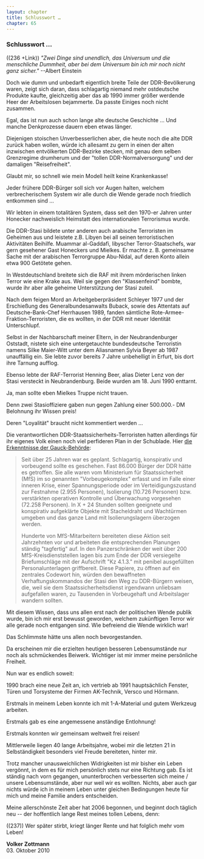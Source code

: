 ```yaml
---  
layout: chapter
title: Schlusswort …
chapter: 65
---  
```


### Schlusswort …

((236 +Link)) _"Zwei Dinge sind unendlich, das Universum und die menschliche
Dummheit, aber bei dem Universum bin ich mir noch nicht ganz sicher."_
--Albert Einstein

Doch wie dumm und unbedarft eigentlich breite Teile der DDR-Bevölkerung waren,
zeigt sich daran, dass schlagartig niemand mehr ostdeutsche Produkte kaufte,
gleichzeitig aber das ab 1990 immer größer werdende Heer der Arbeitslosen
bejammerte. Da passte Einiges noch nicht zusammen.

Egal, das ist nun auch schon lange alte deutsche Geschichte … Und manche
Denkprozesse dauern eben etwas länger.

Diejenigen stoischen Unverbesserlichen aber, die heute noch die alte DDR
zurück haben wollen, würde ich allesamt zu gern in einen der alten inzwischen
entvölkerten DDR-Bezirke stecken, mit genau dem selben Grenzregime drumherum
und der "tollen DDR-Normalversorgung" und der damaligen "Reisefreiheit".

Glaubt mir, so schnell wie mein Modell heilt keine Krankenkasse!

Jeder frühere DDR-Bürger soll sich vor Augen halten, welchem verbrecherischem
System wir alle durch die Wende gerade noch friedlich entkommen sind …

Wir lebten in einem totalitären System, dass seit den 1970-er Jahren unter
Honecker nachweislich Heimstatt des internationalen Terrorismus wurde.

Die DDR-Stasi bildete unter anderen auch arabische Terroristen im Geheimen aus
und leistete z.B. Libyen bei all seinen terroristischen Aktivitäten Beihilfe.
Muammar al-Gaddafi, libyscher Terror-Staatschefs, war gern gesehener Gast
Honeckers und Mielkes. Er machte z. B. gemeinsame Sache mit der arabischen
Terrorgruppe Abu-Nidal, auf deren Konto allein etwa 900 Getötete gehen.

In Westdeutschland breitete sich die RAF mit ihrem mörderischen linken Terror
wie eine Krake aus. Weil sie gegen den "Klassenfeind" bombte, wurde ihr aber
alle geheime Unterstützung der Stasi zuteil.

Nach dem feigen Mord an Arbeitgeberpräsident Schleyer 1977 und der Erschießung
des Generalbundesanwalts Buback, sowie des Attentats auf Deutsche-Bank-Chef
Herrhausen 1989, fanden sämtliche Rote-Armee-Fraktion-Terroristen, die es
wollten, in der DDR mit neuer Identität Unterschlupf.

Selbst in der Nachbarschaft meiner Eltern, in der Neubrandenburger Oststadt,
nistete sich eine untergetauchte bundesdeutsche Terroristin namens Silke
Maier-Witt unter dem Aliasnamen Sylvia Beyer ab 1987 unauffällig ein. Sie
lebte zuvor bereits 7 Jahre unbehelligt in Erfurt, bis dort ihre Tarnung
aufflog.

Ebenso lebte der RAF-Terrorist Henning Beer, alias Dieter Lenz von der Stasi
versteckt in Neubrandenburg. Beide wurden am 18. Juni 1990 enttarnt.

Ja, man sollte eben Mielkes Truppe nicht trauen.

Denn zwei Stasioffiziere gaben nun gegen Zahlung einer 500.000.- DM Belohnung
ihr Wissen preis!

Deren "Loyalität" braucht nicht kommentiert werden …

Die verantwortlichen DDR-Staatssicherheits-Terroristen hatten allerdings für
ihr eigenes Volk einen noch viel perfideren Plan in der Schublade. Hier [die
Erkenntnisse der
Gauck-Behörde](http://www.bstu.bund.de/nn_713332/DE/MfS-DDR-Geschichte/Aktenfunde/Isolierungslager/isolierungslager__node.html__nnn=true):

> Seit über 25 Jahren war es geplant. Schlagartig, konspirativ und
> vorbeugend sollte es geschehen. Fast 86.000 Bürger der DDR hätte
> es getroffen. Sie alle waren vom Ministerium für Staatssicherheit
> (MfS) im so genannten "Vorbeugekomplex" erfasst und im Falle einer
> inneren Krise, einer Spannungsperiode oder im Verteidigungszustand
> zur Festnahme (2.955 Personen), Isolierung (10.726 Personen) bzw.
> verstärkten operativen Kontrolle und Überwachung vorgesehen (72.258
> Personen). In X + 24 Stunden sollten geeignete und konspirativ
> aufgeklärte Objekte mit Stacheldraht und Wachtürmen umgeben und das
> ganze Land mit Isolierungslagern überzogen werden.
>
> Hunderte von MfS-Mitarbeitern bereiteten diese Aktion seit Jahrzehnten
> vor und arbeiteten die entsprechenden Planungen ständig "tagfertig"
> auf. In den Panzerschränken der weit über 200 MfS-Kreisdienststellen
> lagen bis zum Ende der DDR versiegelte Briefumschläge mit der
> Aufschrift "Kz 4.1.3." mit penibel ausgefüllten Personalunterlagen
> griffbereit. Diese Papiere, zu öffnen auf ein zentrales Codewort
> hin, würden den bewaffneten Verhaftungskommandos der Stasi den Weg
> zu DDR-Bürgern weisen, die, weil sie dem Staatssicherheitsdienst
> irgendwann unliebsam aufgefallen waren, zu Tausenden in Vorbeugehaft
> und Arbeitslager wandern sollten.

Mit diesem Wissen, dass uns allen erst nach der politischen Wende publik
wurde, bin ich mir erst bewusst geworden, welchem zukünftigen Terror wir alle
gerade noch entgangen sind. Wie befreiend die Wende wirklich war!

Das Schlimmste hätte uns allen noch bevorgestanden.

Da erscheinen mir die erzielten heutigen besseren Lebensumstände nur noch als
schmückendes Beiwerk. Wichtiger ist mir immer meine persönliche Freiheit.

Nun war es endlich soweit:

1990 brach eine neue Zeit an, ich vertrieb ab 1991 hauptsächlich Fenster,
Türen und Torsysteme der Firmen AK-Technik, Versco und Hörmann.

Erstmals in meinem Leben konnte ich mit 1-A-Material und gutem Werkzeug
arbeiten.

Erstmals gab es eine angemessene anständige Entlohnung!

Erstmals konnten wir gemeinsam weltweit frei reisen!

Mittlerweile liegen 40 lange Arbeitsjahre, wobei mir die letzten 21 in
Selbständigkeit besonders viel Freude bereiteten, hinter mir.

Trotz mancher unausweichlichen Widrigkeiten ist mir bisher ein Leben vergönnt,
in dem es für mich persönlich stets nur eine Richtung gab. Es ist ständig nach
vorn gegangen, ununterbrochen verbesserten sich meine / unsere Lebensumstände,
aber nur weil wir es wollten. Nichts, aber auch gar nichts würde ich in meinem
Leben unter gleichen Bedingungen heute für mich und meine Familie anders
entscheiden.

Meine allerschönste Zeit aber hat 2006 begonnen, und beginnt doch täglich neu
-- der hoffentlich lange Rest meines tollen Lebens, denn:

((237)) Wer später stirbt, kriegt länger Rente und hat folglich mehr vom Leben!

**Volker Zottmann**  
03. Oktober 2010
